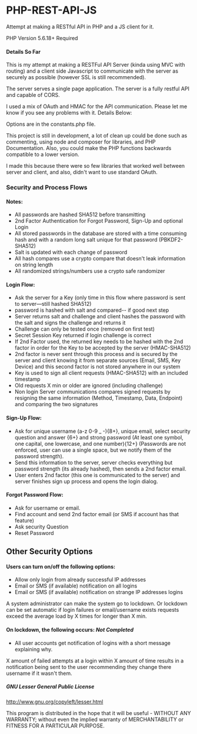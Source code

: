 # PHP-REST-API-JS
Attempt at making a RESTful API in PHP and a JS client for it.

PHP Version 5.6.18+ Required

#### Details So Far
This is my attempt at making a RESTFul API Server (kinda using MVC with routing) and a client side Javascript to communicate with the server as securely as possible (however SSL is still recommended).

The server serves a single page application. The server is a fully restful API and capable of CORS.

I used a mix of OAuth and HMAC for the API communication. Please let me know if you see any problems with it. Details Below:

Options are in the constants.php file.

This project is still in development, a lot of clean up could be done such as commenting, using node and composer for libraries, and PHP Documentation. Also, you could make the PHP functions backwards compatible to a lower version.

I made this because there were so few libraries that worked well between server and client, and also, didn't want to use standard OAuth.

### Security and Process Flows

#### Notes:
- All passwords are hashed SHA512 before transmitting
- 2nd Factor Authentication for Forgot Password, Sign-Up and optional Login
- All stored passwords in the database are stored with a time consuming hash and with a random long salt unique for that password (PBKDF2-SHA512)
- Salt is updated with each change of password
- All hash compares use a crypto compare that doesn't leak information on string length
- All randomized strings/numbers use a crypto safe randomizer

#### Login Flow:
- Ask the server for a Key (only time in this flow where password is sent to server—still hashed SHA512)
- password is hashed with salt and compared-- if good next step
- Server returns salt and challenge and client hashes the password with the salt and signs the challenge and returns it
- Challenge can only be tested once (removed on first test)
- Secret Session Key returned if login challenge is correct
- If 2nd Factor used, the returned key needs to be hashed with the 2nd factor in order for the Key to be accepted by the server (HMAC-SHA512)
- 2nd factor is never sent through this process and is secured by the server and client knowing it from separate sources (Email, SMS, Key Device) and this second factor is not stored anywhere in our system
- Key is used to sign all client requests (HMAC-SHA512) with an included timestamp
- Old requests X min or older are ignored (including challenge)
- Non login Server communications compares signed requests by resigning the same information (Method, Timestamp, Data, Endpoint) and comparing the two signatures

#### Sign-Up Flow:
- Ask for unique username (a-z 0-9 _ -){8+}, unique email, select security question and answer {6+} and strong password (At least one symbol, one capital, one lowercase, and one number){12+} (Passwords are not enforced, user can use a single space, but we notify them of the password strength).
- Send this information to the server, server checks everything but password strength (its already hashed), then sends a 2nd factor email.
- User enters 2nd factor (this one is communicated to the server) and server finishes sign up process and opens the login dialog.

#### Forgot Password Flow:
- Ask for username or email.
- Find account and send 2nd factor email (or SMS if account has that feature)
- Ask security Question
- Reset Password

## Other Security Options

#### Users can turn on/off the following options:
- Allow only login from already successful IP addresses
- Email or SMS (if available) notification on all logins
- Email or SMS (if available) notification on strange IP addresses logins

A system administrator can make the system go to lockdown. Or lockdown can be set automatic if login failures or email/username exists requests exceed the average load by X times for longer than X min.

#### On lockdown, the following occurs: *Not Completed*
- All user accounts get notification of logins with a short message explaining why.

X amount of failed attempts at a login within X amount of time results in a notification being sent to the user recommending they change there username if it wasn't them.


##### GNU Lesser General Public License
http://www.gnu.org/copyleft/lesser.html

This program is distributed in the hope that it will be useful - WITHOUT ANY WARRANTY; without even the implied warranty of MERCHANTABILITY or FITNESS FOR A PARTICULAR PURPOSE.